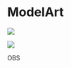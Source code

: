 # ModelArt

![](https://cdn.jsdelivr.net/gh/kennems/blog-image/20231019191123.png)



![](https://cdn.jsdelivr.net/gh/kennems/blog-image/20231019191236.png)

OBS 